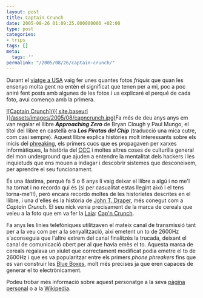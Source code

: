 ```yaml
---
layout: post
title: Captain Crunch
date: 2005-08-26 01:09:25.000000000 +02:00
type: post
categories:
- trips
tags: []
meta:
  tags: ''
permalink: "/2005/08/26/captain-crunch/"
---
```

Durant el [viatge a USA](/blog/2005/06/24/viatge-a-usa/) vaig fer unes quantes fotos _friquis_ que quan les ensenyo molta gent no entén el significat que tenen per a mi, poc a poc aniré fent posts amb algunes de les fotos i us explicaré el perqué de cada foto, avui començo amb la primera.

[![Captain Crunch]({{ site.baseurl }}/assets/images/2005/08/capncrunch.jpg)](/photos/file/albums/USA_Summer2005/SET%2005%20-%20Trek%20America%20-%20San%20Francisco%20-%20Yosemite%20National%20Park/imgp1972.jpg&page=18)Fa més de deu anys anys em van regalar el llibre **_Approaching Zero_** de Bryan Clough y Paul Mungo, el títol del llibre en castellà era **_Los Piratas del Chip_** (traducció una mica cutre, com casi sempre). Aquest llibre explica històries molt interessants sobre els inicis del [phreaking](http://en.wikipedia.org/wiki/Phreaking), els primers cucs que es propagaven per xarxes informàtiques, la història del <acronym title="Chaos Computer Club">CCC</acronym> i moltes altres coses de culturilla general del mon underground que ajuden a entendre la mentalitat dels hackers i les inquietuds que ens mouen a indagar i descobrir sistemes que desconeixem, per aprendre el seu funcionament.

És una llàstima, perquè fa 5 o 6 anys li vaig deixar el llibre a algú i no me'l ha tornat i no recordo qui és (si per casualitat estas llegint això i el tens torna-me'l!), però encara recordo moltes de les historietes descrites en el llibre, i una d'elles és la història de [John T. Draper](http://en.wikipedia.org/wiki/John_Draper), més conegut com a _Captain Crunch_. El seu nick venia precisament de la marca de cereals que veieu a la foto que em va fer la [Laia](/~laia/): [Cap'n Crunch](http://www.capncrunch.com/).

Fa anys les línies telefòniques utilitzaven el mateix canal de transmissió tant per a la veu com per a la senyalització, així emetent un to de 2600Hz s'aconseguia que l'altre extrem del canal finalitzés la trucada, deixant el canal de comunicació obert per al que havia emès el to. Aquesta marca de cereals regalava un xiulet que correctament modificat podia emetre el to de 2600Hz i que es va popularitzar entre els primers _phone phreakers_ fins que es van construir les [Blue Boxes](http://en.wikipedia.org/wiki/Blue_box), molt més precises ja que eren capaces de generar el to electrònicament.

Podeu trobar més informació sobre aquest personatge a la seva [pàgina personal](http://www.webcrunchers.com/crunch/) o a la [Wikipedia](http://en.wikipedia.org/wiki/John_Draper).


